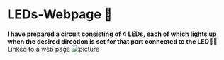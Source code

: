 # LEDs-Webpage 🤖
**I have prepared a circuit consisting of 4 LEDs, each of which lights up when the desired direction is set for that port connected to the LED👩‍💻** Linked to a web page
![picture](stop-ESP32)

